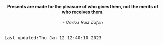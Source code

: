 
<div align="center"><b><span>Presents are made for the pleasure of who gives them, not the merits of who receives them.</span></b><br><br><i> - Carlos Ruiz Zafon</i></div>
<br><br><kbd>Last updated:Thu Jan 12 12:40:10 2023</kbd>